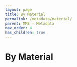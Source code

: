 ```yaml
---
layout: page
title: By Material
permalink: /metadata/material/
parent: MMS › Metadata
nav_order: 4
has_children: true
---
```


# By Material